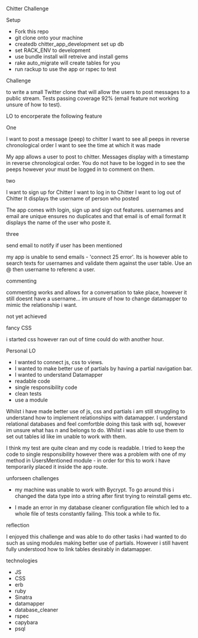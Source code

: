 Chitter Challenge

Setup

- Fork this repo 
- git clone onto your machine
- createdb chitter_app_development          set up db
- set RACK_ENV to development
- use bundle install                        will retreive and install gems 
- rake auto_migrate                         will create tables for you
- run rackup to use the app or rspec to test


Challenge

to write a small Twitter clone that will allow the users to post messages to a public stream. Tests passing coverage 92% (email feature not working unsure of how to test).

LO to encorperate the following feature

One

I want to post a message (peep) to chitter
I want to see all peeps in reverse chronological order
I want to see the time at which it was made

My app allows a user to post to chitter. Messages display with a timestamp in reverse chronological order. You do not have to be logged in to see the peeps however your must be logged in to comment on them.

two

I want to sign up for Chitter
I want to log in to Chitter
I want to log out of Chitter
It displays the username of person who posted

The app comes with login, sign up and sign out features.
usernames and email are unique
ensures no duplicates and that email is of email format
It displays the name of the user who poste it.

three

send email to notify if user has been mentioned

my app is unable to send emails - 'connect 25 error'. Its is however able to search texts for usernames and validate them against the user table. Use an @ then username to referenc a user.

commenting

commenting works and allows for a conversation to take place, however it still doesnt have a username...
im unsure of how to change datamapper to mimic the relationship i want.

not yet achieved

fancy CSS

i started css however ran out of time could do with another hour.


Personal LO 

- I wanted to connect js, css to views. 
- I wanted to make better use of partials by having a partial navigation bar.
- I wanted to understand Datamapper
- readable code
- single responsibility code
- clean tests
- use a module

Whilst i have made better use of js, css and partials i am still struggling to understand how to implement relationships with datamapper. I understand relational databases and feel comfortble doing this task with sql, however im unsure what has n and belongs to do. Whilst i was able to use them to set out tables id like im unable to work with them.

I think my test are quite clean and my code is readable. I tried to keep the code to single responsibility however there was a problem with one of my method in UsersMentioned module - in order for this to work i have temporarily placed it inside the app route. 


unforseen challenges

- my machine was unable to work with Bycrypt. To go around this i changed the data type into a string after first trying to reinstall gems etc. 

- I made an error in my database cleaner configuration file which led to a whole file of tests constantly failing. This took a while to fix. 

reflection

I enjoyed this challenge and was able to do other tasks i had wanted to do such as using modules making better use of partials. However i still havent fully understood how to link tables desirably in datamapper. 

technologies

- JS
- CSS
- erb 
- ruby 
- Sinatra
- datamapper
- database_cleaner
- rspec
- capybara
- psql

